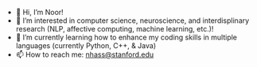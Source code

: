 - 👋 Hi, I’m Noor!
- 👀 I’m interested in computer science, neuroscience, and interdisplinary research (NLP, affective computing, machine learning, etc.)! 
- 🌱 I’m currently learning how to enhance my coding skills in multiple languages (currently Python, C++, & Java) 
- 📫 How to reach me: nhass@stanford.edu

<!---
Looking forward to using this platform more as I continute my education! 
--->
